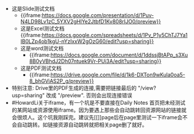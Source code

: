 - 这是Slide测试文档
    - {{iframe:https://docs.google.com/presentation/d/1Puv-N4LD98Lv1zC_5YXV2gHlYe2JtbfD1Kv808rIJO0/preview}}
    - 这是Excel测试文档 {{iframe:https://docs.google.com/spreadsheets/d/1Pv_P1y5ChTJ7Ya1IB0LZp4ob1kgU-nYzIxxW2gOzG60/edit?usp=sharing}}
    - 这是word测试文档
        - {{iframe:https://docs.google.com/document/d/1ddssjBtAPp_s3Xu8B0yVBhdJ2Dh07ntuek9Vr-PUi3A/edit?usp=sharing}}
    - 这是PDF测试文档
        -  {{iframe:https://drive.google.com/file/d/1k6-DXTon9wKula0oa5-8_bhGViAS2P_g/preview}}
- 特别注意: Drive里的PDF生成的连接,需要把链接最后的 "/view?usp=sharing" 改成 "/preview". 否则会出现连接错误
- #HowardLi关于iframe，有一个坑是不要直接在Daily Notes 首页把未经测试的某网站或资源使用iframe。因为要遇上那些会自动跳转回资源网站的链接就会很烦人。这个坑我刚踩完。建议先[[]]page后在page里测试一下iframe会不会自动跳转。如链接资源自动跳转就把相关page删了就好。
